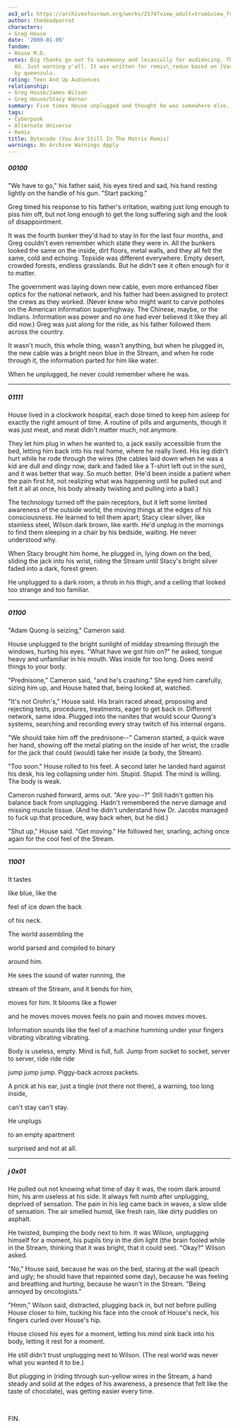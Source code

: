 ```yaml
---
ao3_url: https://archiveofourown.org/works/2574?view_adult=true&view_full_work=true
author: thedeadparrot
characters:
- Greg House
date: '2009-01-09'
fandom:
- House M.D.
notes: Big thanks go out to savemoony and leiascully for audiencing. This is a cyberpunk
  AU. Just warning y'all. It was written for remix\_redux based on [Variations](http://queenzulu.livejournal.com/190453.html)
  by queenzulu.
rating: Teen And Up Audiences
relationship:
- Greg House/James Wilson
- Greg House/Stacy Warner
summary: Five times House unplugged and thought he was somewhere else.
tags:
- Cyberpunk
- Alternate Universe
- Remix
title: Bytecode (You Are Still In The Matrix Remix)
warnings: No Archive Warnings Apply
---
```


##### 00100

"We have to go," his father said, his eyes tired and sad, his hand resting lightly on the handle of his gun. "Start packing."

Greg timed his response to his father's irritation, waiting just long enough to piss him off, but not long enough to get the long suffering sigh and the look of disappointment.

It was the fourth bunker they'd had to stay in for the last four months, and Greg couldn't even remember which state they were in. All the bunkers looked the same on the inside, dirt floors, metal walls, and they all felt the same, cold and echoing. Topside was different everywhere. Empty desert, crowded forests, endless grasslands. But he didn't see it often enough for it to matter.

The government was laying down new cable, even more enhanced fiber optics for the national network, and his father had been assigned to protect the crews as they worked. (Never knew who might want to carve potholes on the American information superhighway. The Chinese, maybe, or the Indians. Information was power and no one had ever believed it like they all did now.) Greg was just along for the ride, as his father followed them across the country.

It wasn't much, this whole thing, wasn't anything, but when he plugged in, the new cable was a bright neon blue in the Stream, and when he rode through it, the information parted for him like water.

When he unplugged, he never could remember where he was.



---

##### 01111

House lived in a clockwork hospital, each dose timed to keep him asleep for exactly the right amount of time. A routine of pills and arguments, though it was just meat, and meat didn't matter much, not anymore.

They let him plug in when he wanted to, a jack easily accessible from the bed, letting him back into his real home, where he really lived. His leg didn't hurt while he rode through the wires (the cables laid down when he was a kid are dull and dingy now, dark and faded like a T-shirt left out in the sun), and it was better that way. So much better. (He'd been inside a patient when the pain first hit, not realizing what was happening until he pulled out and felt it all at once, his body already twisting and pulling into a ball.)

The technology turned off the pain receptors, but it left some limited awareness of the outside world, the moving things at the edges of his consciousness. He learned to tell them apart; Stacy clear silver, like stainless steel, Wilson dark brown, like earth. He'd unplug in the mornings to find them sleeping in a chair by his bedside, waiting. He never understood why.

When Stacy brought him home, he plugged in, lying down on the bed, sliding the jack into his wrist, riding the Stream until Stacy's bright silver faded into a dark, forest green.

He unplugged to a dark room, a throb in his thigh, and a ceiling that looked too strange and too familiar.



---

##### 01100

"Adam Quong is seizing," Cameron said.

House unplugged to the bright sunlight of midday streaming through the windows, hurting his eyes. "What have we got him on?" he asked, tongue heavy and unfamiliar in his mouth. Was inside for too long. Does weird things to your body.

"Prednisone," Cameron said, "and he's crashing." She eyed him carefully, sizing him up, and House hated that, being looked at, watched.

"It's not Crohn's," House said. His brain raced ahead, proposing and rejecting tests, procedures, treatments, eager to get back in. Different network, same idea. Plugged into the nanites that would scour Quong's systems, searching and recording every stray twitch of his internal organs.

"We should take him off the prednisone--" Cameron started, a quick wave her hand, showing off the metal plating on the inside of her wrist, the cradle for the jack that could (would) take her inside (a body, the Stream).

"Too soon." House rolled to his feet. A second later he landed hard against his desk, his leg collapsing under him. Stupid. Stupid. The mind is willing. The body is weak.

Cameron rushed forward, arms out. "Are you--?" Still hadn't gotten his balance back from unplugging. Hadn't remembered the nerve damage and missing muscle tissue. (And he didn't understand how Dr. Jacobs managed to fuck up that procedure, way back when, but he did.)

"Shut up," House said. "Get moving." He followed her, snarling, aching once again for the cool feel of the Stream.



---

##### 11001

It tastes

like blue, like the

feel of ice down the back

of his neck.

The world assembling the

world parsed and compiled to binary

around him.

He sees the sound of water running, the

stream of the Stream, and it bends for him,

moves for him. It blooms like a flower

and he moves moves moves feels no pain and moves moves moves.

Information sounds like the feel of a machine humming under your fingers vibrating vibrating vibrating.

Body is useless, empty. Mind is full, full. Jump from socket to socket, server to server, ride ride ride

jump jump jump. Piggy-back across packets.

A prick at his ear, just a tingle (not there not there), a warning, too long inside,

can't stay can't stay.

He unplugs

to an empty apartment

surprised and not at all.



---

##### j 0x01

He pulled out not knowing what time of day it was, the room dark around him, his arm useless at his side. It always felt numb after unplugging, deprived of sensation. The pain in his leg came back in waves, a slow slide of sensation. The air smelled humid, like fresh rain, like dirty puddles on asphalt.

He twisted, bumping the body next to him. It was Wilson, unplugging himself for a moment, his pupils tiny in the dim light (the brain fooled while in the Stream, thinking that it was bright, that it could see). "Okay?" Wilson asked.

"No," House said, because he was on the bed, staring at the wall (peach and ugly; he should have that repainted some day), because he was feeling and breathing and hurting, because he wasn't in the Stream. "Being annoyed by oncologists."

"Hmm," Wilson said, distracted, plugging back in, but not before pulling House closer to him, tucking his face into the crook of House's neck, his fingers curled over House's hip.

House closed his eyes for a moment, letting his mind sink back into his body, letting it rest for a moment.

He still didn't trust unplugging next to Wilson. (The real world was never what you wanted it to be.)

But plugging in (riding through sun-yellow wires in the Stream, a hand steady and solid at the edges of his awareness, a presence that felt like the taste of chocolate), was getting easier every time.

 

FIN.